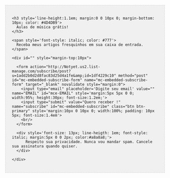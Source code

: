 <div style="background:#f0f0f0; border:1px dashed #ccc; margin-top:30px">

  <div class="" style='padding:20px'>
    
    <h3 style='line-height:1.1em; margin:0 0 10px 0; margin-bottom: 10px; color: #4D4DB9'>
      Aulas de música grátis!
    </h3>

    <span style='font-style: italic; color: #777'>
      Receba meus artigos fresquinhos em sua caixa de entrada.
    </span>
      
    <div id="" style="margin-top:10px">
      
      <form action="http://Notyet.us2.list-manage.com/subscribe/post?u=1add2b0d2d8fac83d25d4a1fe&amp;id=1df4229c10" method="post" id="mc-embedded-subscribe-form" name="mc-embedded-subscribe-form" target="_blank" novalidate style="margin:0">
        <input type="email" placeholder='Digite seu email' value="" name="EMAIL" id="mce-EMAIL" style='margin:5px 5px 0 0; width:95%; height:30px; font-size:1.2em;'>
        <input type="submit" value="Quero receber !" name="subscribe" id="mc-embedded-subscribe" class="btn btn-primary" style='margin:10px 0 10px 0; width:100%; padding: 10px 5px; font-size:1.4em'>
        <br/>
      </form>

      <div style='font-size: 13px; line-heigth: 1em; font-style: italic; margin:5px 0 0 2px; color:#a8a8a8;'>
          Respeito sua privacidade. Nunca vou mandar spam. Cancele sua assinatura quando quiser.
      </div>

    </div>

  </div>
  
</div>

<script type="text/javascript" charset="utf-8">
  $(function(){
    $('#mc-embedded-subscribe').click(function(e){
      _gaq.push(['_trackEvent', 'assinar', 'submit', 'email', 1]);
    });
  })
</script>